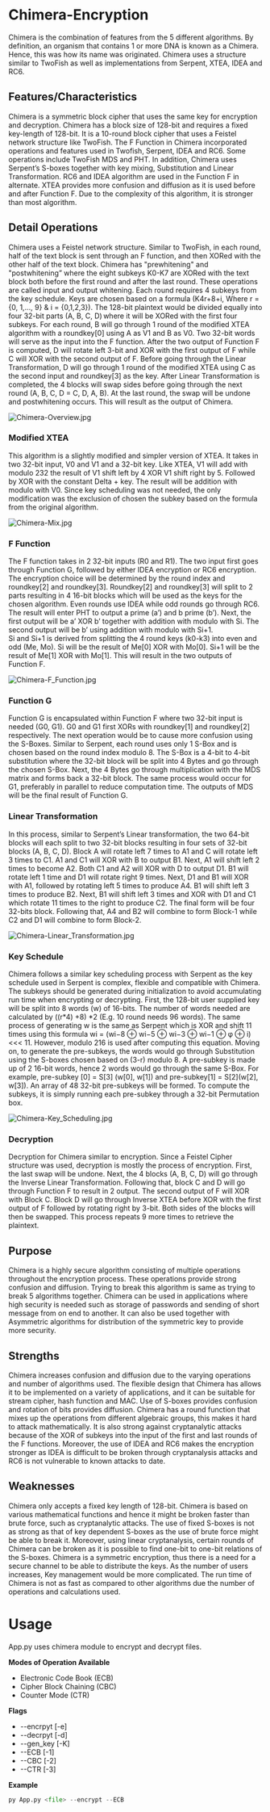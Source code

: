 # Chimera-Encryption
Chimera is the combination of features from the 5 different algorithms. By definition, an organism that contains 1 or more DNA is known as a Chimera. Hence, this was how its name was originated. Chimera uses a structure similar to TwoFish as well as implementations from Serpent, XTEA, IDEA and RC6.

## Features/Characteristics 

Chimera is a symmetric block cipher that uses the same key for encryption and decryption. Chimera has a block size of 128-bit and requires a fixed key-length of 128-bit. It is a 10-round block cipher that uses a Feistel network structure like TwoFish. The F Function in Chimera incorporated operations and features used in Twofish, Serpent, IDEA and RC6. Some operations include TwoFish MDS and PHT. In addition, Chimera uses Serpent’s S-boxes together with key mixing, Substitution and Linear Transformation. RC6 and IDEA algorithm are used in the Function F in alternate. XTEA provides more confusion and diffusion as it is used before and after Function F. Due to the complexity of this algorithm, it is stronger than most algorithm. 

## Detail Operations 

Chimera uses a Feistel network structure. Similar to TwoFish, in each round, half of the text block is sent through an F function, and then XORed with the other half of the text block. Chimera has "prewhitening" and "postwhitening” where the eight subkeys K0-K7 are XORed with the text block both before the first round and after the last round. These operations are called input and output whitening. Each round requires 4 subkeys from the key schedule. Keys are chosen based on a formula (K4r+8+i, Where r = {0, 1,..., 9} & i = {0,1,2,3}). The 128-bit plaintext would be divided equally into four 32-bit parts (A, B, C, D) where it will be XORed with the first four subkeys. For each round, B will go through 1 round of the modified XTEA algorithm with a roundkey[0] using A as V1 and B as V0. Two 32-bit words will serve as the input into the F function. After the two output of Function F is computed, D will rotate left 3-bit and XOR with the first output of F while C will XOR with the second output of F. Before going through the Linear Transformation, D will go through 1 round of the modified XTEA using C as the second input and roundkey[3] as the key. After Linear Transformation is completed, the 4 blocks will swap sides before going through the next round (A, B, C, D = C, D, A, B). At the last round, the swap will be undone and postwhitening occurs. This will result as the output of Chimera.  

![Chimera-Overview.jpg](images/Chimera-Overview.jpg)

### Modified XTEA 

This algorithm is a slightly modified and simpler version of XTEA. It takes in two 32-bit input, V0 and V1 and a 32-bit key. Like XTEA, V1 will add with modulo 232 the result of V1 shift left by 4 XOR V1 shift right by 5. Followed by XOR with the constant Delta + key. The result will be addition with modulo with V0. Since key scheduling was not needed, the only modification was the exclusion of chosen the subkey based on the formula from the original algorithm.  

![Chimera-Mix.jpg](images/Chimera-Mix.jpg)

### F Function 

The F function takes in 2 32-bit inputs (R0 and R1). The two input first goes through Function G, followed by either IDEA encryption or RC6 encryption. The encryption choice will be determined by the round index and roundkey[2] and roundkey[3]. Roundkey[2] and roundkey[3] will split to 2 parts resulting in 4 16-bit blocks which will be used as the keys for the chosen algorithm. Even rounds use IDEA while odd rounds go through RC6. The result will enter PHT to output a prime (a’) and b prime (b’). Next, the first output will be a’ XOR b’ together with addition with modulo with Si. The second output will be b’ using addition with modulo with Si+1.  
Si and Si+1 is derived from splitting the 4 round keys (k0-k3) into even and odd (Me, Mo). Si will be the result of Me[0] XOR with Mo[0]. Si+1 will be the result of Me[1] XOR with Mo[1]. This will result in the two outputs of Function F.  

![Chimera-F_Function.jpg](images/Chimera-F_Function.jpg)

### Function G

Function G is encapsulated within Function F where two 32-bit input is needed (G0, G1). G0 and G1 first XORs with roundkey[1] and roundkey[2] respectively. The next operation would be to cause more confusion using the S-Boxes. Similar to Serpent, each round uses only 1 S-Box and is chosen based on the round index modulo 8. The S-Box is a 4-bit to 4-bit substitution where the 32-bit block will be split into 4 Bytes and go through the chosen S-Box. Next, the 4 Bytes go through multiplication with the MDS matrix and forms back a 32-bit block. The same process would occur for G1, preferably in parallel to reduce computation time. The outputs of MDS will be the final result of Function G.  

### Linear Transformation

In this process, similar to Serpent’s Linear transformation, the two 64-bit blocks will each split to two 32-bit blocks resulting in four sets of 32-bit blocks (A, B, C, D). Block A will rotate left 7 times to A1 and C will rotate left 3 times to C1. A1 and C1 will XOR with B to output B1. Next, A1 will shift left 2 times to become A2.  Both C1 and A2 will XOR with D to output D1. B1 will rotate left 1 time and D1 will rotate right 9 times. Next, D1 and B1 will XOR with A1, followed by rotating left 5 times to produce A4. B1 will shift left 3 times to produce B2. Next, B1 will shift left 3 times and XOR with D1 and C1 which rotate 11 times to the right to produce C2. The final form will be four 32-bits block. Following that, A4 and B2 will combine to form Block-1 while C2 and D1 will combine to form Block-2.  

![Chimera-Linear_Transformation.jpg](images/Chimera-Linear_Transformation.jpg)

### Key Schedule 

Chimera follows a similar key scheduling process with Serpent as the key schedule used in Serpent is complex, flexible and compatible with Chimera. The subkeys should be generated during initialization to avoid accumulating run time when encrypting or decrypting. First, the 128-bit user supplied key will be split into 8 words (w) of 16-bits. The number of words needed are calculated by ((r*4) +8) *2 (E.g. 10 round needs 96 words). The same process of generating w is the same as Serpent which is XOR and shift 11 times using this formula wi = (wi−8 ⊕ wi−5 ⊕ wi−3 ⊕ wi−1 ⊕ φ ⊕ i) <<< 11. However, modulo 216 is used after computing this equation. Moving on, to generate the pre-subkeys, the words would go through Substitution using the S-boxes chosen based on (3-r) modulo 8. A pre-subkey is made up of 2 16-bit words, hence 2 words would go through the same S-Box. For example, pre-subkey [0] = S[3] (w[0], w[1]) and pre-subkey[1] = S[2](w[2], w[3]). An array of 48 32-bit pre-subkeys will be formed. To compute the subkeys, it is simply running each pre-subkey through a 32-bit Permutation box.  

![Chimera-Key_Scheduling.jpg](images/Chimera-Key_Scheduling.jpg)

### Decryption

Decryption for Chimera similar to encryption. Since a Feistel Cipher structure was used, decryption is mostly the process of encryption. First, the last swap will be undone. Next, the 4 blocks (A, B, C, D) will go through the Inverse Linear Transformation. Following that, block C and D will go through Function F to result in 2 output. The second output of F will XOR with Block C. Block D will go through Inverse XTEA before XOR with the first output of F followed by rotating right by 3-bit. Both sides of the blocks will then be swapped. This process repeats 9 more times to retrieve the plaintext. 


## Purpose

Chimera is a highly secure algorithm consisting of multiple operations throughout the encryption process. These operations provide strong confusion and diffusion. Trying to break this algorithm is same as trying to break 5 algorithms together. Chimera can be used in applications where high security is needed such as storage of passwords and sending of short message from on end to another. It can also be used together with Asymmetric algorithms for distribution of the symmetric key to provide more security. 

## Strengths 

Chimera increases confusion and diffusion due to the varying operations and number of algorithms used. The flexible design that Chimera has allows it to be implemented on a variety of applications, and it can be suitable for stream cipher, hash function and MAC. Use of S-boxes provides confusion and rotation of bits provides diffusion. Chimera has a round function that mixes up the operations from different algebraic groups, this makes it hard to attack mathematically. It is also strong against cryptanalytic attacks because of the XOR of subkeys into the input of the first and last rounds of the F functions. Moreover, the use of IDEA and RC6 makes the encryption stronger as IDEA is difficult to be broken through cryptanalysis attacks and RC6 is not vulnerable to known attacks to date. 

## Weaknesses 

Chimera only accepts a fixed key length of 128-bit. Chimera is based on various mathematical functions and hence it might be broken faster than brute force, such as cryptanalytic attacks. The use of fixed S-boxes is not as strong as that of key dependent S-boxes as the use of brute force might be able to break it. Moreover, using linear cryptanalysis, certain rounds of Chimera can be broken as it is possible to find one-bit to one-bit relations of the S-boxes. Chimera is a symmetric encryption, thus there is a need for a secure channel to be able to distribute the keys. As the number of users increases, Key management would be more complicated. The run time of Chimera is not as fast as compared to other algorithms due the number of operations and calculations used. 

# Usage

App.py uses chimera module to encrypt and decrypt files.

**Modes of Operation Available**
- Electronic Code Book (ECB)
- Cipher Block Chaining (CBC)
- Counter Mode (CTR)


**Flags**
- --encrpyt [-e]
- --decrpyt [-d]
- --gen_key [-K]
- --ECB [-1]
- --CBC [-2]
- --CTR [-3]

**Example**
```python
py App.py <file> --encrypt --ECB
```
